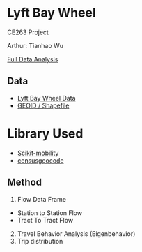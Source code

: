# Lyft Bay Wheel
CE263 Project

Arthur: Tianhao Wu

[Full Data Analysis](https://github.com/6shun/Lyft-BayWheel/blob/master/CE263_Project.ipynb)

## Data
- [Lyft Bay Wheel Data](https://www.lyft.com/bikes/bay-wheels/system-data)
- [GEOID / Shapefile](https://www.census.gov/cgi-bin/geo/shapefiles/index.php?year=2021&layergroup=Census+Tracts)

# Library Used
- [Scikit-mobility](https://scikit-mobility.github.io/scikit-mobility/index.html)
- [censusgeocode](https://pypi.org/project/censusgeocode/)

## Method
1. Flow Data Frame
  - Station to Station Flow
  - Tract To Tract Flow
2. Travel Behavior Analysis (Eigenbehavior)
3. Trip distribution
